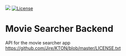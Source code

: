 ![](https://github.com/citrone/movie-searcher-backend/workflows/Node%20CI/badge.svg)
[![License](https://img.shields.io/github/license/citrone/movie-searcher-backend.svg)](https://github.com/citrone/movie-searcher-backend/blob/master/LICENSE)

# Movie Searcher Backend

API for the movie searcher app
https://github.com/Jire/KTON/blob/master/LICENSE.txt
